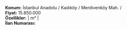 ## 

**Konum:** İstanbul Anadolu / Kadıköy / Merdivenköy Mah. /  
**Fiyat:** 15.850.000  
**Özellikler:**  |  m² |   
**İlan Numarası:** 
